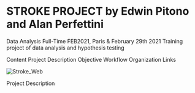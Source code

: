# STROKE PROJECT by Edwin Pitono and Alan Perfettini
Data Analysis Full-Time FEB2021, Paris & February 29th 2021
Training project of data analysis and hypothesis testing

Content
Project Description
Objective
Workflow
Organization
Links

![Stroke_Web](https://user-images.githubusercontent.com/76606558/114902277-f3fedc80-9e15-11eb-89b5-bb2c342d281a.png)

Project Description 
